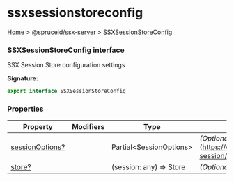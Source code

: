 # ssxsessionstoreconfig

[Home](index.md) > [@spruceid/ssx-server](ssx-server.md) > [SSXSessionStoreConfig](ssx-server.ssxsessionstoreconfig.md)

### SSXSessionStoreConfig interface

SSX Session Store configuration settings

**Signature:**

```typescript
export interface SSXSessionStoreConfig 
```

### Properties

| Property                                                              | Modifiers | Type                     | Description                                                                                                                                                                          |
| --------------------------------------------------------------------- | --------- | ------------------------ | ------------------------------------------------------------------------------------------------------------------------------------------------------------------------------------ |
| [sessionOptions?](ssx-server.ssxsessionstoreconfig.sessionoptions.md) |           | Partial\<SessionOptions> | _(Optional)_ Overrides for \[SessionOptions]\(https://github.com/DefinitelyTyped/DefinitelyTyped/blob/a24d35afe48f7fb702e7617b983ddca1904ba36b/types/express-session/index.d.ts#L52) |
| [store?](ssx-server.ssxsessionstoreconfig.store.md)                   |           | (session: any) => Store  | _(Optional)_ Connector for different stores                                                                                                                                          |
